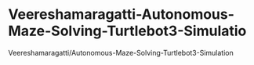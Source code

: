 # Veereshamaragatti-Autonomous-Maze-Solving-Turtlebot3-Simulatio
Veereshamaragatti/Autonomous-Maze-Solving-Turtlebot3-Simulation
